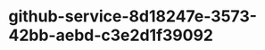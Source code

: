 github-service-8d18247e-3573-42bb-aebd-c3e2d1f39092
===================================================
